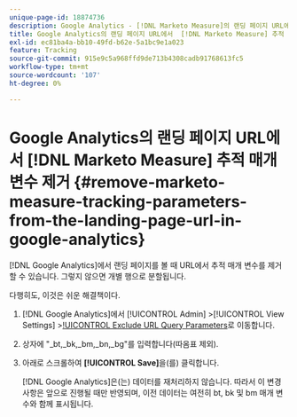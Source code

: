 ```yaml
---
unique-page-id: 18874736
description: Google Analytics - [!DNL Marketo Measure]의 랜딩 페이지 URL에서  [!DNL Marketo Measure] 추적 매개 변수 제거
title: Google Analytics의 랜딩 페이지 URL에서  [!DNL Marketo Measure] 추적 매개 변수 제거
exl-id: ec81ba4a-bb10-49fd-b62e-5a1bc9e1a023
feature: Tracking
source-git-commit: 915e9c5a968ffd9de713b4308cadb91768613fc5
workflow-type: tm+mt
source-wordcount: '107'
ht-degree: 0%

---
```


# Google Analytics의 랜딩 페이지 URL에서 [!DNL Marketo Measure] 추적 매개 변수 제거 {#remove-marketo-measure-tracking-parameters-from-the-landing-page-url-in-google-analytics}

[!DNL Google Analytics]에서 랜딩 페이지를 볼 때 URL에서 추적 매개 변수를 제거할 수 있습니다. 그렇지 않으면 개별 행으로 분할됩니다.

다행히도, 이것은 쉬운 해결책이다.

1. [!DNL Google Analytics]에서 [!UICONTROL Admin] >[!UICONTROL View Settings] >[!UICONTROL Exclude URL Query Parameters](으)로 이동합니다.
1. 상자에 &quot;_bt,_bk,_bm,_bn,_bg&quot;를 입력합니다(따옴표 제외).
1. 아래로 스크롤하여 **[!UICONTROL Save]**&#x200B;을(를) 클릭합니다.

   [!DNL Google Analytics]은(는) 데이터를 재처리하지 않습니다. 따라서 이 변경 사항은 앞으로 진행될 때만 반영되며, 이전 데이터는 여전히 bt, bk 및 bm 매개 변수와 함께 표시됩니다.
